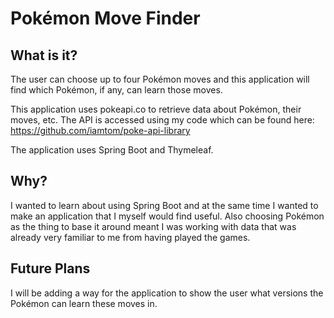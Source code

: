 # Pokémon Move Finder

## What is it?
The user can choose up to four Pokémon moves and this application will find which
Pokémon, if any, can learn those moves.

This application uses pokeapi.co to retrieve data about Pokémon, their moves, etc. 
The API is accessed using my code which can be found here: 
https://github.com/iamtom/poke-api-library

The application uses Spring Boot and Thymeleaf.

## Why?
I wanted to learn about using Spring Boot and at the same time I wanted to make 
an application that I myself would find useful. Also choosing Pokémon as the 
thing to base it around meant I was working with data that was already very 
familiar to me from having played the games.

## Future Plans
I will be adding a way for the application to show the user what versions the
Pokémon can learn these moves in.
